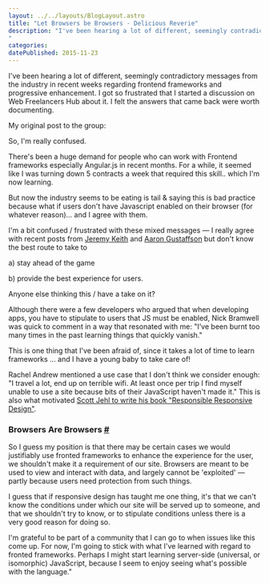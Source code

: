 ```yaml
---
layout: ../../layouts/BlogLayout.astro
title: "Let Browsers be Browsers - Delicious Reverie"
description: "I've been hearing a lot of different, seemingly contradictory messages from the industry in recent weeks regarding frontend frameworks and progressive enhancement. I got so frustrated that I started a discussion on Web Freelancers Hub about it. I felt the answers that came back were worth documenting.
"
categories:
datePublished: 2015-11-23
---
```

I've been hearing a lot of different, seemingly contradictory messages from the industry in recent weeks regarding frontend frameworks and progressive enhancement. I got so frustrated that I started a discussion on Web Freelancers Hub about it. I felt the answers that came back were worth documenting.

My original post to the group:

So, I'm really confused.

There's been a huge demand for people who can work with Frontend frameworks especially Angular.js in recent months. For a while, it seemed like I was turning down 5 contracts a week that required this skill.. which I'm now learning.

But now the industry seems to be eating is tail & saying this is bad practice because what if users don't have Javascript enabled on their browser (for whatever reason)... and I agree with them.

I'm a bit confused / frustrated with these mixed messages — I really agree with recent posts from [Jeremy Keith](https://adactio.com/journal/9963) and [Aaron Gustaffson](https://alistapart.com/article/interaction-is-an-enhancement) but don't know the best route to take to

a) stay ahead of the game

b) provide the best experience for users.

Anyone else thinking this / have a take on it?

Although there were a few developers who argued that when developing apps, you have to stipulate to users that JS must be enabled, Nick Bramwell was quick to comment in a way that resonated with me: "I’ve been burnt too many times in the past learning things that quickly vanish."

This is one thing that I've been afraid of, since it takes a lot of time to learn frameworks ... and I have a young baby to take care of!

Rachel Andrew mentioned a use case that I don't think we consider enough: "I travel a lot, end up on terrible wifi. At least once per trip I find myself unable to use a site because bits of their JavaScript haven't made it." This is also what motivated [Scott Jehl to write his book "Responsible Responsive Design"](https://abookapart.com/products/responsible-responsive-design).

### Browsers Are Browsers [#](https://deliciousreverie.co.uk/posts/let-browsers-be-browsers/#browsers-are-browsers)

So I guess my position is that there may be certain cases we would justifiably use fronted frameworks to enhance the experience for the user, we shouldn't make it a requirement of our site. Browsers are meant to be used to view and interact with data, and largely cannot be 'exploited' — partly because users need protection from such things.

I guess that if responsive design has taught me one thing, it's that we can't know the conditions under which our site will be served up to someone, and that we shouldn't try to know, or to stipulate conditions unless there is a very good reason for doing so.

I'm grateful to be part of a community that I can go to when issues like this come up. For now, I'm going to stick with what I've learned with regard to fronted frameworks. Perhaps I might start learning server-side (universal, or isomorphic) JavaScript, because I seem to enjoy seeing what's possible with the language."